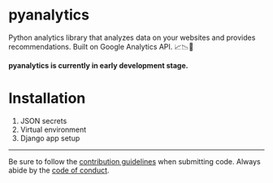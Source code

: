 # pyanalytics
Python analytics library that analyzes data on your websites and provides recommendations. Built on Google Analytics API. :chart_with_upwards_trend::chart_with_downwards_trend::rocket:

**pyanalytics is currently in early development stage.**

# Installation
1. JSON secrets
2. Virtual environment
3. Django app setup
---

Be sure to follow the [contribution guidelines](CONTRIBUTING.md) when submitting code. Always abide by the [code of conduct](CODE_OF_CONDUCT.md).
